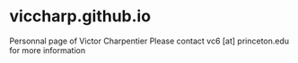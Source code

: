 # viccharp.github.io

Personnal page of Victor Charpentier
Please contact vc6 [at] princeton.edu for more information
